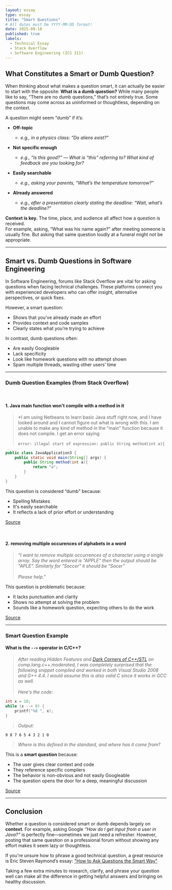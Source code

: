 ```yaml
---
layout: essay
type: essay
title: "Smart Questions"
# All dates must be YYYY-MM-DD format!
date: 2025-09-10
published: true
labels:
  - Technical Essay
  - Stack Overflow
  - Software Engineering (ICS 311)
---
```


<!-- A lot of md format is like Obsidian note taking -->

## What Constitutes a Smart or Dumb Question?

When thinking about what makes a question smart, it can actually be easier to start with the opposite: **What is a dumb question?** While many people like to say, “There are no dumb questions,” that’s not entirely true. Some questions may come across as uninformed or thoughtless, depending on the context.

A question might seem “dumb” if it’s:

- **Off-topic**<br />
  - *e.g., in a physics class: “Do aliens exist?”*

- **Not specific enough**<br />
  - *e.g., “Is this good?” — What is “this” referring to? What kind of feedback are you looking for?*

- **Easily searchable**<br />
  - *e.g., asking your parents, “What’s the temperature tomorrow?”*

- **Already answered**<br />
  - *e.g., after a presentation clearly stating the deadline: “Wait, what’s the deadline?”*

**Context is key.** The time, place, and audience all affect how a question is received.  
For example, asking, “What was his name again?” after meeting someone is usually fine. But asking that same question loudly at a funeral might not be appropriate.

---

## Smart vs. Dumb Questions in Software Engineering

In Software Engineering, forums like Stack Overflow are vital for asking questions when facing technical challenges. These platforms connect you with experienced developers who can offer insight, alternative perspectives, or quick fixes.

However, a smart question:

- Shows that you’ve already made an effort
- Provides context and code samples
- Clearly states what you’re trying to achieve

In contrast, dumb questions often:

- Are easily Googleable
- Lack specificity
- Look like homework questions with no attempt shown
- Spam multiple threads, wasting other users’ time

---

### Dumb Question Examples (from Stack Overflow)

<br />

#### 1. Java main function won't compile with a method in it

> *I am using Netbeans to learn basic Java stuff right now, and I have looked around and I cannot figure out what is wrong with this. I am unable to make any kind of method in the "main" function because it does not compile. I get an error saying <br /><br /> `error: illegal start of expression: public String method(int a){`


```java
public class JavaApplication3 {
    public static void main(String[] args) {
        public String method(int a){
            return "a";
        }
    }
}
```

This question is considered “dumb” because:
- Spelling Mistakes
- It's easily searchable
- It reflects a lack of prior effort or understanding

[Source](https://stackoverflow.com/questions/44013965/java-main-function-wont-compile-with-a-method-in-it)

<br />

#### 2. removing multiple occurences of alphabets in a word

> *“I want to remove multiple occurrences of a character using a single array. Say the word entered is "APPLE" then the output should be "APLE". Similarly for "Soccer" it should be "Socer" <br /><br /> Please help."*

This question is problematic because:

* It lacks punctuation and clarity
* Shows no attempt at solving the problem
* Sounds like a homework question, expecting others to do the work

[Source](https://stackoverflow.com/questions/25910593/removing-multiple-occurences-of-alphabets-in-a-word)

---

### Smart Question Example

#### What is the `-->` operator in C/C++?

> *After reading Hidden Features and [Dark Corners of C++/STL](https://groups.google.com/access-error?continue=https://groups.google.com/g/comp.lang.c%2B%2B.moderated/c/-/m/IN1YDXhz8TMJ?pli%3D1) on comp.lang.c++.moderated, I was completely surprised that the following snippet compiled and worked in both Visual Studio 2008 and G++ 4.4. I would assume this is also valid C since it works in GCC as well. <br /> <br /> Here's the code:*

```c
int x = 10;
while (x --> 0) {
    printf("%d ", x);
}
```
> *Output:*
```
9 8 7 6 5 4 3 2 1 0
```
> *Where is this defined in the standard, and where has it come from?*

This is a **smart question** because:

- The user gives clear context and code
- They reference specific compilers
- The behavior is non-obvious and not easily Googleable
- The question opens the door for a deep, meaningful discussion

[Source](https://stackoverflow.com/questions/1642028/what-is-the-operator-in-c-c)

---

## Conclusion

Whether a question is considered smart or dumb depends largely on **context**. For example, asking Google *“How do I get input from a user in Java?”* is perfectly fine—sometimes we just need a refresher. However, posting that same question on a professional forum without showing any effort makes it seem lazy or thoughtless.

If you're unsure how to phrase a good technical question, a great resource is Eric Steven Raymond’s essay:
  ["How to Ask Questions the Smart Way"](http://www.catb.org/esr/faqs/smart-questions.html)

Taking a few extra minutes to research, clarify, and phrase your question well can make all the difference in getting helpful answers and bringing on healthy discussion.
